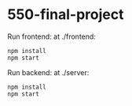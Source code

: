 # 550-final-project
Run frontend:
at ./frontend:
```
npm install
npm start
```

Run backend:
at ./server:
```
npm install
npm start
```
